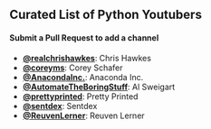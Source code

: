 ## Curated List of Python Youtubers

#### Submit a Pull Request to add a channel

- **[@realchrishawkes](https://www.youtube.com/@realchrishawkes)**: Chris Hawkes
- **[@coreyms](https://www.youtube.com/@coreyms)**: Corey Schafer
- **[@AnacondaInc.](https://www.youtube.com/@AnacondaInc.)**: Anaconda Inc.
- **[@AutomateTheBoringStuff](https://www.youtube.com/@AutomateTheBoringStuff)**: Al Sweigart
- **[@prettyprinted](https://www.youtube.com/@prettyprinted)**: Pretty Printed
- **[@sentdex](https://www.youtube.com/@sentdex)**: Sentdex
- **[@ReuvenLerner](https://www.youtube.com/reuvenlerner)**: Reuven Lerner
